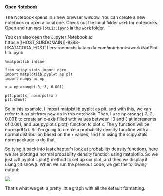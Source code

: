 #### Open Notebook
The Notebook opens in a new browser window. You can create a new notebook or open a local one. Check out the local folder `work` for notebooks. Open and run `MatPlotLib.ipynb` in the `work` folder.

You can also open the Jupyter Notebook at https://[[HOST_SUBDOMAIN]]-8888-[[KATACODA_HOST]].environments.katacoda.com/notebooks/work/MatPlotLib.ipynb


```
%matplotlib inline 
 
from scipy.stats import norm 
import matplotlib.pyplot as plt 
import numpy as np 

x = np.arange(-3, 3, 0.001) 
 
plt.plot(x, norm.pdf(x)) 
plt.show() 
```

So in this example, I import matplotlib.pyplot as plt, and with this, we can refer to it as plt from now on in this notebook. Then, I use np.arange(-3, 3, 0.001) to create an x-axis filled with values between -3 and 3 at increments of 0.001, and use pyplot's plot() function to plot x. The y function will be norm.pdf(x). So I'm going to create a probability density function with a normal distribution based on the x values, and I'm using the scipy.stats norm package to do that.

So tying it back into last chapter's look at probability density functions, here we are plotting a normal probability density function using matplotlib. So we just call pyplot's plot() method to set up our plot, and then we display it using plt.show(). When we run the previous code, we get the following output:

![](https://github.com/fenago/katacoda-scenarios/raw/master/datascience-machine-learning/datascience-machine-learning-chapter-03-01/steps/2/1.png)

That's what we get: a pretty little graph with all the default formatting.
